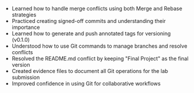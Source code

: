- Learned how to handle merge conflicts using both Merge and Rebase strategies
- Practiced creating signed-off commits and understanding their importance
- Learned how to generate and push annotated tags for versioning (v0.1.0)
- Understood how to use Git commands to manage branches and resolve conflicts 
- Resolved the README.md conflict by keeping "Final Project" as the final version
- Created evidence files to document all Git operations for the lab submission
- Improved confidence in using Git for collaborative workflows


